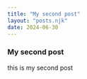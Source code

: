 ```yaml
---
title: "My second post"
layout: "posts.njk"
date: 2024-06-30
---
```


### My second post

this is my second  post
